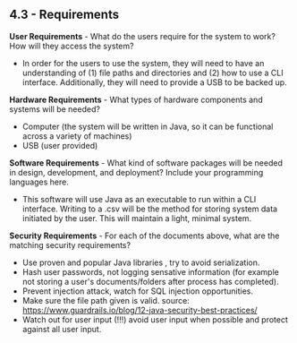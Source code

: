 ## 4.3 - Requirements

**User Requirements** - What do the users require for the system to work? How will they access the system?
-   In order for the users to use the system, they will need to have an understanding of (1) file paths and directories and (2) how to use a CLI interface. Additionally, they will need to provide a USB to be backed up.

**Hardware Requirements** - What types of hardware components and systems will be needed?
- Computer (the system will be written in Java, so it can be functional across a variety of machines)
- USB (user provided)

**Software Requirements** - What kind of software packages will be needed in design, development, and deployment? Include your programming languages here.
- This software will use Java as an executable to run within a CLI interface. Writing to a .csv will be the method for storing system data initiated by the user. This will maintain a light, minimal system.

**Security Requirements** - For each of the documents above, what are the matching security requirements?
- Use proven and popular Java libraries , try to avoid serialization.
- Hash user passwords, not logging sensative information (for example not storing a user's documents/folders after process has completed).
- Prevent injection attack, watch for SQL injection opportunities.
- Make sure the file path given is valid.
source: https://www.guardrails.io/blog/12-java-security-best-practices/
- Watch out for user input (!!!) avoid user input when possible and protect against all user input. 
